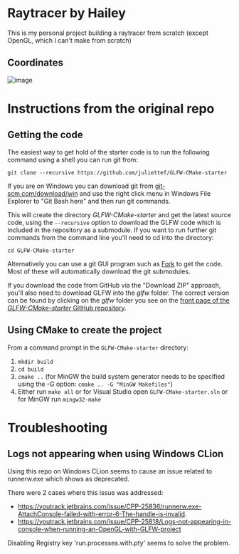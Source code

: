# Raytracer by Hailey

This is my personal project building a raytracer from scratch (except OpenGL, which I can't make from scratch)


## Coordinates

![image](https://github.com/havocado/obj-raytracer/assets/47484587/4d144417-1e66-4439-a29c-900eeaf34bdc)


# Instructions from the original repo

## Getting the code

The easiest way to get hold of the starter code is to run the following command using a shell you can run git from:

```
git clone --recursive https://github.com/juliettef/GLFW-CMake-starter
```

If you are on Windows you can download git from [git-scm.com/download/win](https://git-scm.com/download/win) and use the right click menu in Windows File Explorer to "Git Bash here" and then run git commands.

This will create the directory _GLFW-CMake-starter_ and get the latest source code, using the ```--recursive``` option to download the GLFW code which is included in the repository as a submodule. If you want to run further git commands from the command line you'll need to cd into the directory:

```
cd GLFW-CMake-starter
```

Alternatively you can use a git GUI program such as [Fork](https://git-fork.com/) to get the code. Most of these will automatically download the git submodules.

If you download the code from GitHub via the "Download ZIP" approach, you'll also need to download GLFW into the _glfw_ folder. The correct version can be found by clicking on the _glfw_ folder you see on the [front page of the _GLFW-CMake-starter_ GitHub repository](https://github.com/juliettef/GLFW-CMake-starter).

## Using CMake to create the project

From a command prompt in the `GLFW-CMake-starter` directory:
1. `mkdir build`
1. `cd build`
1. `cmake ..` (for MinGW the build system generator needs to be specified using the -G option: `cmake .. -G "MinGW Makefiles"`)
1. Either run `make all` or for Visual Studio open `GLFW-CMake-starter.sln` or for MinGW run `mingw32-make`

# Troubleshooting

## Logs not appearing when using Windows CLion

Using this repo on Windows CLion seems to cause an issue related to runnerw.exe which shows as deprecated.

There were 2 cases where this issue was addressed:
- https://youtrack.jetbrains.com/issue/CPP-25836/runnerw.exe-AttachConsole-failed-with-error-6-The-handle-is-invalid.
- https://youtrack.jetbrains.com/issue/CPP-25818/Logs-not-appearing-in-console-when-running-an-OpenGL-with-GLFW-project

Disabling Registry key 'run.processes.with.pty' seems to solve the problem.
